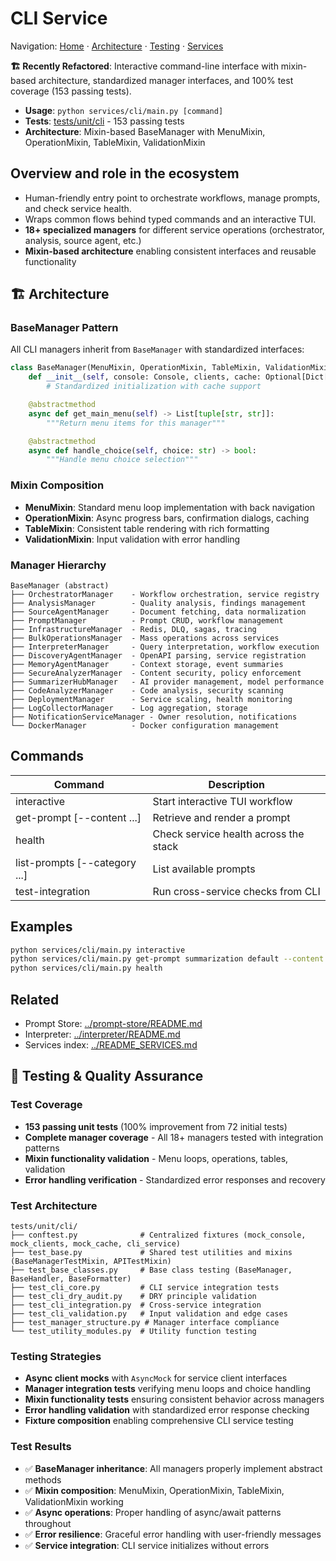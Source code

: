 # CLI Service

Navigation: [Home](../../README.md) · [Architecture](../../docs/architecture/) · [Testing](../../docs/guides/TESTING_GUIDE.md) · [Services](../README_SERVICES.md)

**🏗️ Recently Refactored**: Interactive command-line interface with mixin-based architecture, standardized manager interfaces, and 100% test coverage (153 passing tests).

- **Usage**: `python services/cli/main.py [command]`
- **Tests**: [tests/unit/cli](../../tests/unit/cli) - 153 passing tests
- **Architecture**: Mixin-based BaseManager with MenuMixin, OperationMixin, TableMixin, ValidationMixin

## Overview and role in the ecosystem
- Human-friendly entry point to orchestrate workflows, manage prompts, and check service health.
- Wraps common flows behind typed commands and an interactive TUI.
- **18+ specialized managers** for different service operations (orchestrator, analysis, source agent, etc.)
- **Mixin-based architecture** enabling consistent interfaces and reusable functionality

## 🏗️ Architecture

### **BaseManager Pattern**
All CLI managers inherit from `BaseManager` with standardized interfaces:

```python
class BaseManager(MenuMixin, OperationMixin, TableMixin, ValidationMixin, ABC):
    def __init__(self, console: Console, clients, cache: Optional[Dict[str, Any]] = None):
        # Standardized initialization with cache support

    @abstractmethod
    async def get_main_menu(self) -> List[tuple[str, str]]:
        """Return menu items for this manager"""

    @abstractmethod
    async def handle_choice(self, choice: str) -> bool:
        """Handle menu choice selection"""
```

### **Mixin Composition**
- **MenuMixin**: Standard menu loop implementation with back navigation
- **OperationMixin**: Async progress bars, confirmation dialogs, caching
- **TableMixin**: Consistent table rendering with rich formatting
- **ValidationMixin**: Input validation with error handling

### **Manager Hierarchy**
```
BaseManager (abstract)
├── OrchestratorManager    - Workflow orchestration, service registry
├── AnalysisManager        - Quality analysis, findings management
├── SourceAgentManager     - Document fetching, data normalization
├── PromptManager          - Prompt CRUD, workflow management
├── InfrastructureManager  - Redis, DLQ, sagas, tracing
├── BulkOperationsManager  - Mass operations across services
├── InterpreterManager     - Query interpretation, workflow execution
├── DiscoveryAgentManager  - OpenAPI parsing, service registration
├── MemoryAgentManager     - Context storage, event summaries
├── SecureAnalyzerManager  - Content security, policy enforcement
├── SummarizerHubManager   - AI provider management, model performance
├── CodeAnalyzerManager    - Code analysis, security scanning
├── DeploymentManager      - Service scaling, health monitoring
├── LogCollectorManager    - Log aggregation, storage
├── NotificationServiceManager - Owner resolution, notifications
└── DockerManager          - Docker configuration management
```

## Commands
| Command | Description |
|---------|-------------|
| interactive | Start interactive TUI workflow |
| get-prompt <category> <name> [--content ...] | Retrieve and render a prompt |
| health | Check service health across the stack |
| list-prompts [--category ...] | List available prompts |
| test-integration | Run cross-service checks from CLI |

## Examples
```bash
python services/cli/main.py interactive
python services/cli/main.py get-prompt summarization default --content "hello"
python services/cli/main.py health
```

## Related
- Prompt Store: [../prompt-store/README.md](../prompt-store/README.md)
- Interpreter: [../interpreter/README.md](../interpreter/README.md)
- Services index: [../README_SERVICES.md](../README_SERVICES.md)

## 🧪 Testing & Quality Assurance

### **Test Coverage**
- **153 passing unit tests** (100% improvement from 72 initial tests)
- **Complete manager coverage** - All 18+ managers tested with integration patterns
- **Mixin functionality validation** - Menu loops, operations, tables, validation
- **Error handling verification** - Standardized error responses and recovery

### **Test Architecture**
```
tests/unit/cli/
├── conftest.py              # Centralized fixtures (mock_console, mock_clients, mock_cache, cli_service)
├── test_base.py             # Shared test utilities and mixins (BaseManagerTestMixin, APITestMixin)
├── test_base_classes.py     # Base class testing (BaseManager, BaseHandler, BaseFormatter)
├── test_cli_core.py         # CLI service integration tests
├── test_cli_dry_audit.py    # DRY principle validation
├── test_cli_integration.py  # Cross-service integration
├── test_cli_validation.py   # Input validation and edge cases
├── test_manager_structure.py # Manager interface compliance
└── test_utility_modules.py  # Utility function testing
```

### **Testing Strategies**
- **Async client mocks** with `AsyncMock` for service client interfaces
- **Manager integration tests** verifying menu loops and choice handling
- **Mixin functionality tests** ensuring consistent behavior across managers
- **Error handling validation** with standardized error response checking
- **Fixture composition** enabling comprehensive CLI service testing

### **Test Results**
- ✅ **BaseManager inheritance**: All managers properly implement abstract methods
- ✅ **Mixin composition**: MenuMixin, OperationMixin, TableMixin, ValidationMixin working
- ✅ **Async operations**: Proper handling of async/await patterns throughout
- ✅ **Error resilience**: Graceful error handling with user-friendly messages
- ✅ **Service integration**: CLI service initializes without errors
